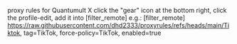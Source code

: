 proxy rules for Quantumult X
click the "gear" icon at the bottom right, click the profile-edit, add it into [filter_remote]
e.g.:
[filter_remote]
https://raw.githubusercontent.com/dhd2333/proxyrules/refs/heads/main/Tiktok, tag=TikTok, force-policy=TikTok, enabled=true
